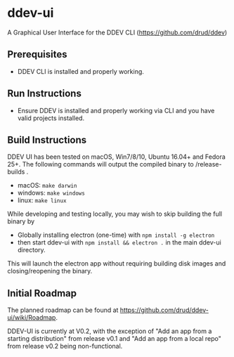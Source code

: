 # ddev-ui
A Graphical User Interface for the DDEV CLI (https://github.com/drud/ddev)

## Prerequisites
* DDEV CLI is installed and properly working.

## Run Instructions
* Ensure DDEV is installed and properly working via CLI and you have valid projects installed.

## Build Instructions
DDEV UI has been tested on macOS, Win7/8/10, Ubuntu 16.04+ and Fedora 25+. The following commands will output the compiled binary to /release-builds .

* macOS: `make darwin` 
* windows: `make windows`
* linux: `make linux`

While developing and testing locally, you may wish to skip building the full binary by

* Globally installing electron (one-time) with `npm install -g electron`
* then start ddev-ui with `npm install && electron .` in the main ddev-ui directory.

This will launch the electron app without requiring building disk images and closing/reopening the binary.

## Initial Roadmap
The planned roadmap can be found at 
https://github.com/drud/ddev-ui/wiki/Roadmap.

DDEV-UI is currently at V0.2, with the exception of "Add an app from a starting distribution" from release v0.1 and "Add an app from a local repo" from release v0.2 being non-functional.
